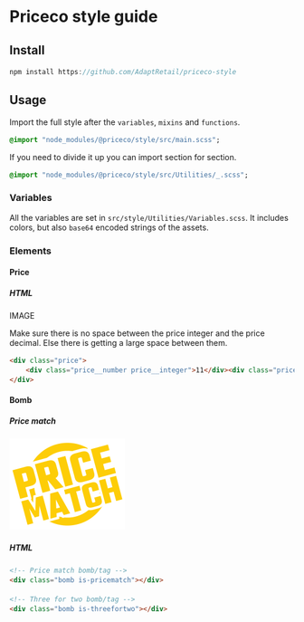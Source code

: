 # Priceco style guide

## Install
```js
npm install https://github.com/AdaptRetail/priceco-style
```

## Usage

Import the full style after the `variables`, `mixins` and `functions`.

```sass
@import "node_modules/@priceco/style/src/main.scss";
```

If you need to divide it up you can import section for section.

```sass
@import "node_modules/@priceco/style/src/Utilities/_.scss";
```

### Variables

All the variables are set in `src/style/Utilities/Variables.scss`.
It includes colors, but also `base64` encoded strings of the assets.

### Elements

#### Price

##### HTML

IMAGE

Make sure there is no space between the price integer and the price decimal. Else there is getting a large space between them.


```html
<div class="price">
    <div class="price__number price__integer">11</div><div class="price__number price__decimal">90</div>
</div>
```

#### Bomb

##### Price match
![Price match](/assets/price-match.png)

##### HTML
```html
<!-- Price match bomb/tag -->
<div class="bomb is-pricematch"></div>

<!-- Three for two bomb/tag -->
<div class="bomb is-threefortwo"></div>
```
